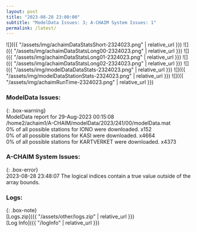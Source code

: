 ```yaml
---
layout: post
title: "2023-08-28 23:00:00"
subtitle: "ModelData Issues: 3; A-CHAIM System Issues: 1"
permalink: /latest/
---
```


![]({{ "/assets/img/achaimDataStatsShort-2324023.png" | relative_url }})
![]({{ "/assets/img/achaimDataStatsLong00-2324023.png" | relative_url }})
![]({{ "/assets/img/achaimDataStatsLong01-2324023.png" | relative_url }})
![]({{ "/assets/img/achaimDataStatsLong02-2324023.png" | relative_url }})
![]({{ "/assets/img/modelDataDataStats-2324023.png" | relative_url }})
![]({{ "/assets/img/modelDataStationStats-2324023.png" | relative_url }})
![]({{ "/assets/img/achaimRunTime-2324023.png" | relative_url }})


### ModelData Issues:  
  
{: .box-warning}  
 ModelData report for 29-Aug-2023 00:15:08   
 /home2/achaim1/A-CHAIM/modelData/2023/241/00/modelData.mat   
 0% of all possible stations for IONO were downloaded. x152   
 0% of all possible stations for KASI were downloaded. x4664   
 0% of all possible stations for KARTVERKET were downloaded. x4373   
  
### A-CHAIM System Issues:  
  
{: .box-error}  
2023-08-28 23:48:07 The logical indices contain a true value outside of the array bounds.  

### Logs:  
  
{: .box-note}  
[Logs.zip]({{ "/assets/other/logs.zip" | relative_url }})  
[Log Info]({{ "/logInfo" | relative_url }})  
